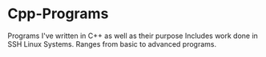 # Cpp-Programs
Programs I've written in C++ as well as their purpose
Includes work done in SSH Linux Systems. Ranges from basic to advanced programs.

